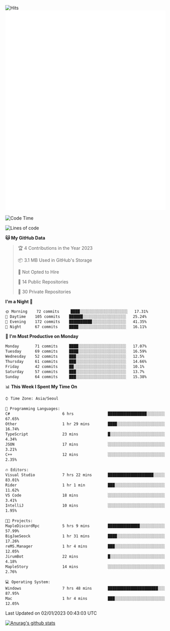 ![Hits](https://hits.seeyoufarm.com/api/count/incr/badge.svg?url=https%3A%2F%2Fgithub.com%2Fkokose1234&count_bg=%2379C83D&title_bg=%23555555&icon=apple.svg&icon_color=%23E7E7E7&title=hits&edge_flat=false)
<br/>
![Metrics](https://github.com/kokose1234/kokose1234/blob/main/github-metrics.svg)

<!--START_SECTION:waka-->
![Code Time](http://img.shields.io/badge/Code%20Time-732%20hrs%2036%20mins-blue)

![Lines of code](https://img.shields.io/badge/From%20Hello%20World%20I%27ve%20Written-886%20Thousand%20lines%20of%20code-blue)

**🐱 My GitHub Data** 

> 🏆 4 Contributions in the Year 2023
 > 
> 📦 3.1 MB Used in GitHub's Storage 
 > 
> 🚫 Not Opted to Hire
 > 
> 📜 14 Public Repositories 
 > 
> 🔑 30 Private Repositories  
 > 
**I'm a Night 🦉** 

```text
🌞 Morning    72 commits     ████░░░░░░░░░░░░░░░░░░░░░   17.31% 
🌆 Daytime    105 commits    ██████░░░░░░░░░░░░░░░░░░░   25.24% 
🌃 Evening    172 commits    ██████████░░░░░░░░░░░░░░░   41.35% 
🌙 Night      67 commits     ████░░░░░░░░░░░░░░░░░░░░░   16.11%

```
📅 **I'm Most Productive on Monday** 

```text
Monday       71 commits     ████░░░░░░░░░░░░░░░░░░░░░   17.07% 
Tuesday      69 commits     ████░░░░░░░░░░░░░░░░░░░░░   16.59% 
Wednesday    52 commits     ███░░░░░░░░░░░░░░░░░░░░░░   12.5% 
Thursday     61 commits     ███░░░░░░░░░░░░░░░░░░░░░░   14.66% 
Friday       42 commits     ██░░░░░░░░░░░░░░░░░░░░░░░   10.1% 
Saturday     57 commits     ███░░░░░░░░░░░░░░░░░░░░░░   13.7% 
Sunday       64 commits     ███░░░░░░░░░░░░░░░░░░░░░░   15.38%

```


📊 **This Week I Spent My Time On** 

```text
⌚︎ Time Zone: Asia/Seoul

💬 Programming Languages: 
C#                       6 hrs               █████████████████░░░░░░░░   67.65% 
Other                    1 hr 29 mins        ████░░░░░░░░░░░░░░░░░░░░░   16.74% 
TypeScript               23 mins             █░░░░░░░░░░░░░░░░░░░░░░░░   4.34% 
JSON                     17 mins             ░░░░░░░░░░░░░░░░░░░░░░░░░   3.21% 
C++                      12 mins             ░░░░░░░░░░░░░░░░░░░░░░░░░   2.35%

🔥 Editors: 
Visual Studio            7 hrs 22 mins       ████████████████████░░░░░   83.01% 
Rider                    1 hr 1 min          ███░░░░░░░░░░░░░░░░░░░░░░   11.62% 
VS Code                  18 mins             ░░░░░░░░░░░░░░░░░░░░░░░░░   3.41% 
IntelliJ                 10 mins             ░░░░░░░░░░░░░░░░░░░░░░░░░   1.95%

🐱‍💻 Projects: 
MapleDiscordRpc          5 hrs 9 mins        ██████████████░░░░░░░░░░░   57.99% 
BigJaeSeock              1 hr 31 mins        ████░░░░░░░░░░░░░░░░░░░░░   17.26% 
reMS.Manager             1 hr 4 mins         ███░░░░░░░░░░░░░░░░░░░░░░   12.05% 
JirumBot                 22 mins             █░░░░░░░░░░░░░░░░░░░░░░░░   4.18% 
MapleStory               14 mins             ░░░░░░░░░░░░░░░░░░░░░░░░░   2.76%

💻 Operating System: 
Windows                  7 hrs 48 mins       ██████████████████████░░░   87.95% 
Mac                      1 hr 4 mins         ███░░░░░░░░░░░░░░░░░░░░░░   12.05%

```


 Last Updated on 02/01/2023 00:43:03 UTC
<!--END_SECTION:waka-->

[![Anurag's github stats](https://github-readme-stats.vercel.app/api?username=kokose1234&theme=dracula)](https://github.com/anuraghazra/github-readme-stats)



	

